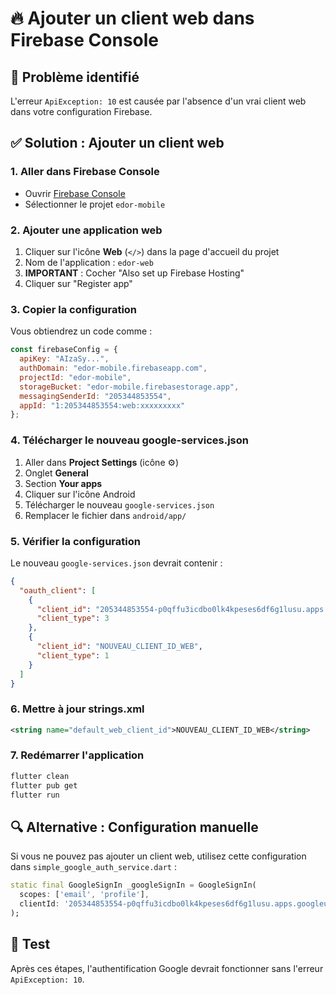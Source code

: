 # 🔥 Ajouter un client web dans Firebase Console

## 🚨 Problème identifié

L'erreur `ApiException: 10` est causée par l'absence d'un vrai client web dans votre configuration Firebase.

## ✅ Solution : Ajouter un client web

### 1. Aller dans Firebase Console
- Ouvrir [Firebase Console](https://console.firebase.google.com)
- Sélectionner le projet `edor-mobile`

### 2. Ajouter une application web
1. Cliquer sur l'icône **Web** (`</>`) dans la page d'accueil du projet
2. Nom de l'application : `edor-web`
3. **IMPORTANT** : Cocher "Also set up Firebase Hosting" 
4. Cliquer sur "Register app"

### 3. Copier la configuration
Vous obtiendrez un code comme :
```javascript
const firebaseConfig = {
  apiKey: "AIzaSy...",
  authDomain: "edor-mobile.firebaseapp.com",
  projectId: "edor-mobile",
  storageBucket: "edor-mobile.firebasestorage.app",
  messagingSenderId: "205344853554",
  appId: "1:205344853554:web:xxxxxxxxx"
};
```

### 4. Télécharger le nouveau google-services.json
1. Aller dans **Project Settings** (icône ⚙️)
2. Onglet **General**
3. Section **Your apps**
4. Cliquer sur l'icône Android
5. Télécharger le nouveau `google-services.json`
6. Remplacer le fichier dans `android/app/`

### 5. Vérifier la configuration
Le nouveau `google-services.json` devrait contenir :
```json
{
  "oauth_client": [
    {
      "client_id": "205344853554-p0qffu3icdbo0lk4kpeses6df6g1lusu.apps.googleusercontent.com",
      "client_type": 3
    },
    {
      "client_id": "NOUVEAU_CLIENT_ID_WEB",
      "client_type": 1
    }
  ]
}
```

### 6. Mettre à jour strings.xml
```xml
<string name="default_web_client_id">NOUVEAU_CLIENT_ID_WEB</string>
```

### 7. Redémarrer l'application
```bash
flutter clean
flutter pub get
flutter run
```

## 🔍 Alternative : Configuration manuelle

Si vous ne pouvez pas ajouter un client web, utilisez cette configuration dans `simple_google_auth_service.dart` :

```dart
static final GoogleSignIn _googleSignIn = GoogleSignIn(
  scopes: ['email', 'profile'],
  clientId: '205344853554-p0qffu3icdbo0lk4kpeses6df6g1lusu.apps.googleusercontent.com',
);
```

## 🧪 Test

Après ces étapes, l'authentification Google devrait fonctionner sans l'erreur `ApiException: 10`.
